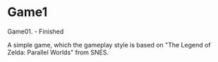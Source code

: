 # Game1

Game01. - Finished

A simple game, which the gameplay style is based on "The Legend of Zelda: Parallel Worlds" from SNES.
